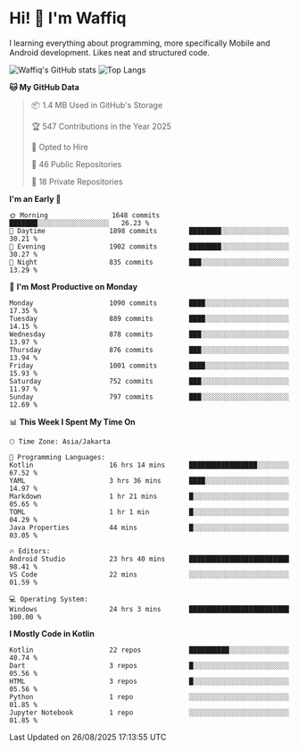 
# Hi! 👋 I'm Waffiq

I learning everything about programming, more specifically Mobile and Android development. Likes neat and structured code.

<!-- Get to know more about me?

<a href="https://www.linkedin.com/in/waffiqaziz/"><img src="https://img.shields.io/static/v1?label=%20&message=LinkedIn&logo=linkedin&logoColor=white&color=0A66C2&style=for-the-badge" alt="LinkedIn"></a>
<a href="https://www.instagram.com/waffiqaziz/"><img src="https://img.shields.io/static/v1?label=%20&message=instagram&logo=instagram&logoColor=white&labelColor=%23E1306C&color=%23E1306C&style=for-the-badge" alt="Instagram"></a>
<a href="https://web.facebook.com/WaffiqAziz/"><img src="https://img.shields.io/static/v1?label=%20&message=Facebook&logo=facebook&logoColor=white&color=1877F2&style=for-the-badge" alt="Facebook"></a>
<a href="https://twitter.com/waffiqaziz"><img src="https://img.shields.io/static/v1?label=%20&message=X&logo=x&logoColor=white&color=000000&style=for-the-badge" alt="X"></a> -->

![Waffiq's GitHub stats](https://github-readme-stats-eight-theta.vercel.app/api?username=waffiqaziz&show_icons=true&include_all_commits=true&count_private=true&theme=dark)
![Top Langs](https://github-readme-stats.vercel.app/api/top-langs/?username=waffiqaziz&layout=compact&langs_count=8&theme=dark)

<!--START_SECTION:waka-->
**🐱 My GitHub Data** 

> 📦 1.4 MB Used in GitHub's Storage 
 > 
> 🏆 547 Contributions in the Year 2025
 > 
> 💼 Opted to Hire
 > 
> 📜 46 Public Repositories 
 > 
> 🔑 18 Private Repositories 
 > 
**I'm an Early 🐤** 

```text
🌞 Morning                1648 commits        ███████░░░░░░░░░░░░░░░░░░   26.23 % 
🌆 Daytime                1898 commits        ████████░░░░░░░░░░░░░░░░░   30.21 % 
🌃 Evening                1902 commits        ████████░░░░░░░░░░░░░░░░░   30.27 % 
🌙 Night                  835 commits         ███░░░░░░░░░░░░░░░░░░░░░░   13.29 % 
```
📅 **I'm Most Productive on Monday** 

```text
Monday                   1090 commits        ████░░░░░░░░░░░░░░░░░░░░░   17.35 % 
Tuesday                  889 commits         ████░░░░░░░░░░░░░░░░░░░░░   14.15 % 
Wednesday                878 commits         ███░░░░░░░░░░░░░░░░░░░░░░   13.97 % 
Thursday                 876 commits         ███░░░░░░░░░░░░░░░░░░░░░░   13.94 % 
Friday                   1001 commits        ████░░░░░░░░░░░░░░░░░░░░░   15.93 % 
Saturday                 752 commits         ███░░░░░░░░░░░░░░░░░░░░░░   11.97 % 
Sunday                   797 commits         ███░░░░░░░░░░░░░░░░░░░░░░   12.69 % 
```


📊 **This Week I Spent My Time On** 

```text
🕑︎ Time Zone: Asia/Jakarta

💬 Programming Languages: 
Kotlin                   16 hrs 14 mins      █████████████████░░░░░░░░   67.52 % 
YAML                     3 hrs 36 mins       ████░░░░░░░░░░░░░░░░░░░░░   14.97 % 
Markdown                 1 hr 21 mins        █░░░░░░░░░░░░░░░░░░░░░░░░   05.65 % 
TOML                     1 hr 1 min          █░░░░░░░░░░░░░░░░░░░░░░░░   04.29 % 
Java Properties          44 mins             █░░░░░░░░░░░░░░░░░░░░░░░░   03.05 % 

🔥 Editors: 
Android Studio           23 hrs 40 mins      █████████████████████████   98.41 % 
VS Code                  22 mins             ░░░░░░░░░░░░░░░░░░░░░░░░░   01.59 % 

💻 Operating System: 
Windows                  24 hrs 3 mins       █████████████████████████   100.00 % 
```

**I Mostly Code in Kotlin** 

```text
Kotlin                   22 repos            ██████████░░░░░░░░░░░░░░░   40.74 % 
Dart                     3 repos             █░░░░░░░░░░░░░░░░░░░░░░░░   05.56 % 
HTML                     3 repos             █░░░░░░░░░░░░░░░░░░░░░░░░   05.56 % 
Python                   1 repo              ░░░░░░░░░░░░░░░░░░░░░░░░░   01.85 % 
Jupyter Notebook         1 repo              ░░░░░░░░░░░░░░░░░░░░░░░░░   01.85 % 
```




 Last Updated on 26/08/2025 17:13:55 UTC
<!--END_SECTION:waka-->
